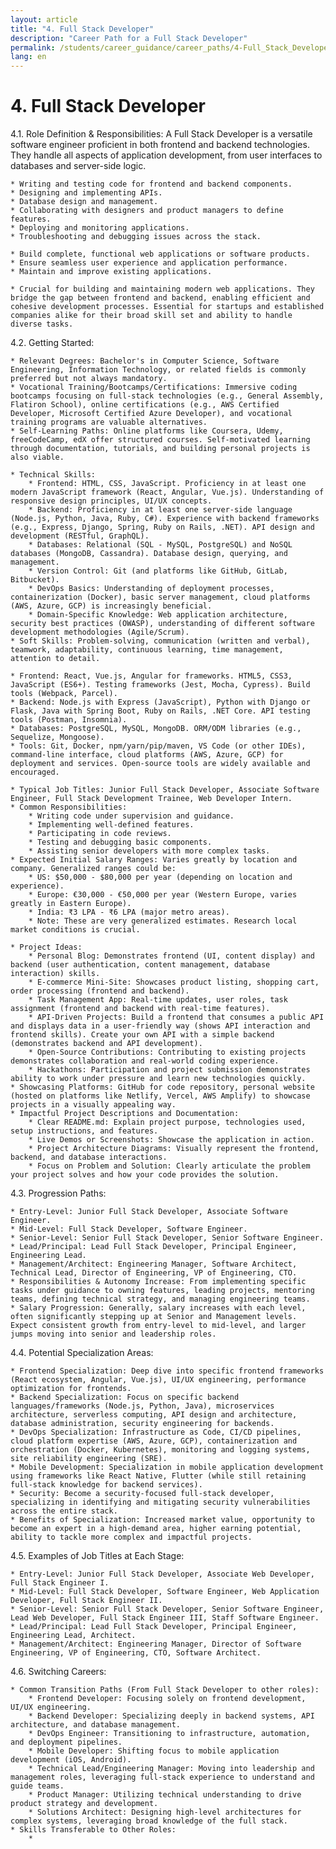 ```yaml
---
layout: article
title: "4. Full Stack Developer"
description: "Career Path for a Full Stack Developer"
permalink: /students/career_guidance/career_paths/4-Full_Stack_Developer/
lang: en
---
```



# 4. Full Stack Developer

4.1. Role Definition & Responsibilities:
A Full Stack Developer is a versatile software engineer proficient in both frontend and backend technologies. They handle all aspects of application development, from user interfaces to databases and server-side logic.

    * Writing and testing code for frontend and backend components.
    * Designing and implementing APIs.
    * Database design and management.
    * Collaborating with designers and product managers to define features.
    * Deploying and monitoring applications.
    * Troubleshooting and debugging issues across the stack.

    * Build complete, functional web applications or software products.
    * Ensure seamless user experience and application performance.
    * Maintain and improve existing applications.

    * Crucial for building and maintaining modern web applications. They bridge the gap between frontend and backend, enabling efficient and cohesive development processes. Essential for startups and established companies alike for their broad skill set and ability to handle diverse tasks.

4.2. Getting Started:

    * Relevant Degrees: Bachelor's in Computer Science, Software Engineering, Information Technology, or related fields is commonly preferred but not always mandatory.
    * Vocational Training/Bootcamps/Certifications: Immersive coding bootcamps focusing on full-stack technologies (e.g., General Assembly, Flatiron School), online certifications (e.g., AWS Certified Developer, Microsoft Certified Azure Developer), and vocational training programs are valuable alternatives.
    * Self-Learning Paths: Online platforms like Coursera, Udemy, freeCodeCamp, edX offer structured courses. Self-motivated learning through documentation, tutorials, and building personal projects is also viable.

    * Technical Skills:
        * Frontend: HTML, CSS, JavaScript. Proficiency in at least one modern JavaScript framework (React, Angular, Vue.js). Understanding of responsive design principles, UI/UX concepts.
        * Backend: Proficiency in at least one server-side language (Node.js, Python, Java, Ruby, C#). Experience with backend frameworks (e.g., Express, Django, Spring, Ruby on Rails, .NET). API design and development (RESTful, GraphQL).
        * Databases: Relational (SQL - MySQL, PostgreSQL) and NoSQL databases (MongoDB, Cassandra). Database design, querying, and management.
        * Version Control: Git (and platforms like GitHub, GitLab, Bitbucket).
        * DevOps Basics: Understanding of deployment processes, containerization (Docker), basic server management, cloud platforms (AWS, Azure, GCP) is increasingly beneficial.
        * Domain-Specific Knowledge: Web application architecture, security best practices (OWASP), understanding of different software development methodologies (Agile/Scrum).
    * Soft Skills: Problem-solving, communication (written and verbal), teamwork, adaptability, continuous learning, time management, attention to detail.

    * Frontend: React, Vue.js, Angular for frameworks. HTML5, CSS3, JavaScript (ES6+). Testing frameworks (Jest, Mocha, Cypress). Build tools (Webpack, Parcel).
    * Backend: Node.js with Express (JavaScript), Python with Django or Flask, Java with Spring Boot, Ruby on Rails, .NET Core. API testing tools (Postman, Insomnia).
    * Databases: PostgreSQL, MySQL, MongoDB. ORM/ODM libraries (e.g., Sequelize, Mongoose).
    * Tools: Git, Docker, npm/yarn/pip/maven, VS Code (or other IDEs), command-line interface, cloud platforms (AWS, Azure, GCP) for deployment and services. Open-source tools are widely available and encouraged.

    * Typical Job Titles: Junior Full Stack Developer, Associate Software Engineer, Full Stack Development Trainee, Web Developer Intern.
    * Common Responsibilities:
        * Writing code under supervision and guidance.
        * Implementing well-defined features.
        * Participating in code reviews.
        * Testing and debugging basic components.
        * Assisting senior developers with more complex tasks.
    * Expected Initial Salary Ranges: Varies greatly by location and company. Generalized ranges could be:
        * US: $50,000 - $80,000 per year (depending on location and experience).
        * Europe: €30,000 - €50,000 per year (Western Europe, varies greatly in Eastern Europe).
        * India: ₹3 LPA - ₹6 LPA (major metro areas).
        * Note: These are very generalized estimates. Research local market conditions is crucial.

    * Project Ideas:
        * Personal Blog: Demonstrates frontend (UI, content display) and backend (user authentication, content management, database interaction) skills.
        * E-commerce Mini-Site: Showcases product listing, shopping cart, order processing (frontend and backend).
        * Task Management App: Real-time updates, user roles, task assignment (frontend and backend with real-time features).
        * API-Driven Projects: Build a frontend that consumes a public API and displays data in a user-friendly way (shows API interaction and frontend skills). Create your own API with a simple backend (demonstrates backend and API development).
        * Open-Source Contributions: Contributing to existing projects demonstrates collaboration and real-world coding experience.
        * Hackathons: Participation and project submission demonstrates ability to work under pressure and learn new technologies quickly.
    * Showcasing Platforms: GitHub for code repository, personal website (hosted on platforms like Netlify, Vercel, AWS Amplify) to showcase projects in a visually appealing way.
    * Impactful Project Descriptions and Documentation:
        * Clear README.md: Explain project purpose, technologies used, setup instructions, and features.
        * Live Demos or Screenshots: Showcase the application in action.
        * Project Architecture Diagrams: Visually represent the frontend, backend, and database interactions.
        * Focus on Problem and Solution: Clearly articulate the problem your project solves and how your code provides the solution.

4.3. Progression Paths:

    * Entry-Level: Junior Full Stack Developer, Associate Software Engineer.
    * Mid-Level: Full Stack Developer, Software Engineer.
    * Senior-Level: Senior Full Stack Developer, Senior Software Engineer.
    * Lead/Principal: Lead Full Stack Developer, Principal Engineer, Engineering Lead.
    * Management/Architect: Engineering Manager, Software Architect, Technical Lead, Director of Engineering, VP of Engineering, CTO.
    * Responsibilities & Autonomy Increase: From implementing specific tasks under guidance to owning features, leading projects, mentoring teams, defining technical strategy, and managing engineering teams.
    * Salary Progression: Generally, salary increases with each level, often significantly stepping up at Senior and Management levels. Expect consistent growth from entry-level to mid-level, and larger jumps moving into senior and leadership roles.

4.4. Potential Specialization Areas:

    * Frontend Specialization: Deep dive into specific frontend frameworks (React ecosystem, Angular, Vue.js), UI/UX engineering, performance optimization for frontends.
    * Backend Specialization: Focus on specific backend languages/frameworks (Node.js, Python, Java), microservices architecture, serverless computing, API design and architecture, database administration, security engineering for backends.
    * DevOps Specialization: Infrastructure as Code, CI/CD pipelines, cloud platform expertise (AWS, Azure, GCP), containerization and orchestration (Docker, Kubernetes), monitoring and logging systems, site reliability engineering (SRE).
    * Mobile Development: Specialization in mobile application development using frameworks like React Native, Flutter (while still retaining full-stack knowledge for backend services).
    * Security: Become a security-focused full-stack developer, specializing in identifying and mitigating security vulnerabilities across the entire stack.
    * Benefits of Specialization: Increased market value, opportunity to become an expert in a high-demand area, higher earning potential, ability to tackle more complex and impactful projects.

4.5. Examples of Job Titles at Each Stage:

    * Entry-Level: Junior Full Stack Developer, Associate Web Developer, Full Stack Engineer I.
    * Mid-Level: Full Stack Developer, Software Engineer, Web Application Developer, Full Stack Engineer II.
    * Senior-Level: Senior Full Stack Developer, Senior Software Engineer, Lead Web Developer, Full Stack Engineer III, Staff Software Engineer.
    * Lead/Principal: Lead Full Stack Developer, Principal Engineer, Engineering Lead, Architect.
    * Management/Architect: Engineering Manager, Director of Software Engineering, VP of Engineering, CTO, Software Architect.

4.6. Switching Careers:

    * Common Transition Paths (From Full Stack Developer to other roles):
        * Frontend Developer: Focusing solely on frontend development, UI/UX engineering.
        * Backend Developer: Specializing deeply in backend systems, API architecture, and database management.
        * DevOps Engineer: Transitioning to infrastructure, automation, and deployment pipelines.
        * Mobile Developer: Shifting focus to mobile application development (iOS, Android).
        * Technical Lead/Engineering Manager: Moving into leadership and management roles, leveraging full-stack experience to understand and guide teams.
        * Product Manager: Utilizing technical understanding to drive product strategy and development.
        * Solutions Architect: Designing high-level architectures for complex systems, leveraging broad knowledge of the full stack.
    * Skills Transferable to Other Roles:
        *